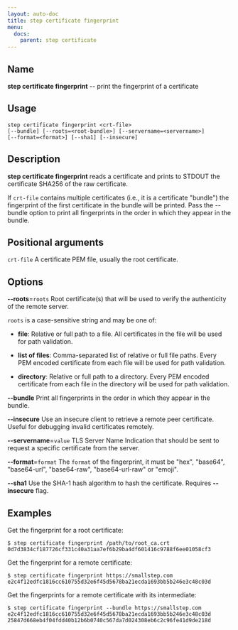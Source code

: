 ```yaml
---
layout: auto-doc
title: step certificate fingerprint
menu:
  docs:
    parent: step certificate
---
```


## Name
**step certificate fingerprint** -- print the fingerprint of a certificate

## Usage

```raw
step certificate fingerprint <crt-file>
[--bundle] [--roots=<root-bundle>] [--servername=<servername>] 
[--format=<format>] [--sha1] [--insecure]
```

## Description

**step certificate fingerprint** reads a certificate and prints to STDOUT the
certificate SHA256 of the raw certificate.

If `crt-file` contains multiple certificates (i.e., it is a certificate
"bundle") the fingerprint of the first certificate in the bundle will be
printed. Pass the --bundle option to print all fingerprints in the order in
which they appear in the bundle.

## Positional arguments

`crt-file`
A certificate PEM file, usually the root certificate.

## Options


**--roots**=`roots`
Root certificate(s) that will be used to verify the
authenticity of the remote server.

`roots` is a case-sensitive string and may be one of:

- **file**: Relative or full path to a file. All certificates in the file will be used for path validation.

- **list of files**: Comma-separated list of relative or full file paths. Every PEM encoded certificate from each file will be used for path validation.

- **directory**: Relative or full path to a directory. Every PEM encoded certificate from each file in the directory will be used for path validation.

**--bundle**
Print all fingerprints in the order in which they appear in the bundle.

**--insecure**
Use an insecure client to retrieve a remote peer certificate. Useful for
debugging invalid certificates remotely.

**--servername**=`value`
TLS Server Name Indication that should be sent to request a specific certificate from the server.

**--format**=`format`
The `format` of the fingerprint, it must be "hex", "base64", "base64-url", "base64-raw", "base64-url-raw" or "emoji".

**--sha1**
Use the SHA-1 hash algorithm to hash the certificate. Requires **--insecure** flag.

## Examples

Get the fingerprint for a root certificate:
```shell
$ step certificate fingerprint /path/to/root_ca.crt
0d7d3834cf187726cf331c40a31aa7ef6b29ba4df601416c9788f6ee01058cf3
```

Get the fingerprint for a remote certificate:
```shell
$ step certificate fingerprint https://smallstep.com
e2c4f12edfc1816cc610755d32e6f45d5678ba21ecda1693bb5b246e3c48c03d
```

Get the fingerprints for a remote certificate with its intermediate:
```shell
$ step certificate fingerprint --bundle https://smallstep.com
e2c4f12edfc1816cc610755d32e6f45d5678ba21ecda1693bb5b246e3c48c03d
25847d668eb4f04fdd40b12b6b0740c567da7d024308eb6c2c96fe41d9de218d
```

